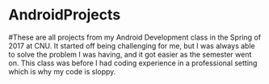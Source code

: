 # AndroidProjects



#These are all projects from my Android Development class in the Spring of 2017 at CNU. 
It started off being challenging for me, but I was always able to solve the problem I was having, and it got easier as the semester went on. 
This class was before I had coding experience in a professional setting which is why my code is sloppy.